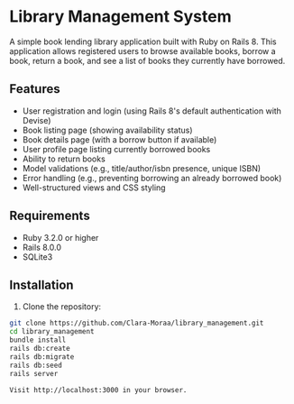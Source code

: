 # Library Management System

A simple book lending library application built with Ruby on Rails 8. This application allows registered users to browse available books, borrow a book, return a book, and see a list of books they currently have borrowed.

## Features

- User registration and login (using Rails 8's default authentication with Devise)
- Book listing page (showing availability status)
- Book details page (with a borrow button if available)
- User profile page listing currently borrowed books
- Ability to return books
- Model validations (e.g., title/author/isbn presence, unique ISBN)
- Error handling (e.g., preventing borrowing an already borrowed book)
- Well-structured views and CSS styling

## Requirements

- Ruby 3.2.0 or higher
- Rails 8.0.0
- SQLite3

## Installation

1. Clone the repository:
```bash
git clone https://github.com/Clara-Moraa/library_management.git
cd library_management
bundle install
rails db:create
rails db:migrate
rails db:seed
rails server

Visit http://localhost:3000 in your browser.
